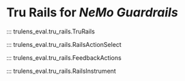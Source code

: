 # Tru Rails for _NeMo Guardrails_

::: trulens_eval.tru_rails.TruRails

::: trulens_eval.tru_rails.RailsActionSelect

::: trulens_eval.tru_rails.FeedbackActions

::: trulens_eval.tru_rails.RailsInstrument
